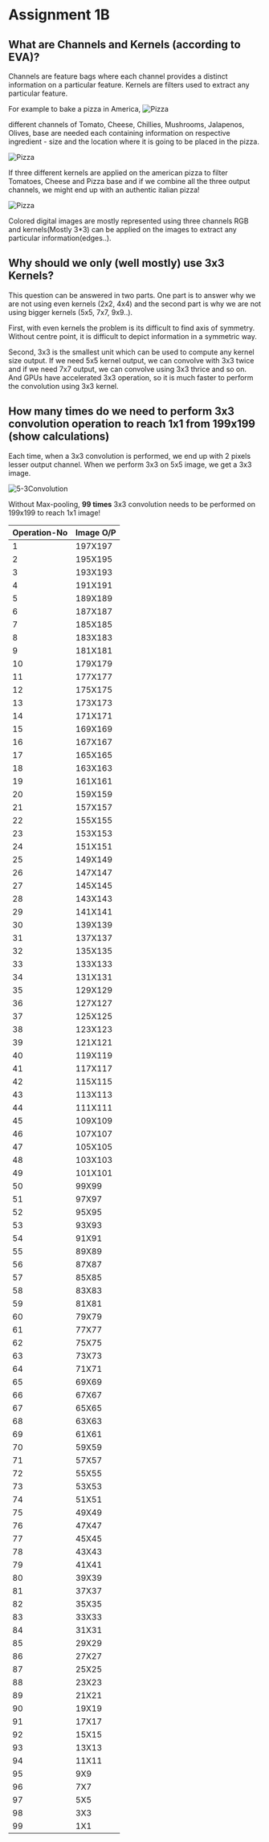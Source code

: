 # Assignment 1B

## What are Channels and Kernels (according to EVA)?
Channels are feature bags where each channel provides a distinct information on a particular feature. Kernels are filters used to extract any particular feature.

For example to bake a pizza in America,
![Pizza](assets/American.jpg)

different channels of Tomato, Cheese, Chillies, Mushrooms, Jalapenos, Olives, base are needed each containing information on respective ingredient - size and the location where it is going to be placed in the pizza.

![Pizza](assets/Pizza3D.bmp)

If three different kernels are applied on the american pizza to filter Tomatoes, Cheese and Pizza base and if we combine all the three output channels, we might end up with an authentic italian pizza! 

![Pizza](assets/Italian.jfif)

Colored digital images are mostly represented using three channels RGB and kernels(Mostly 3*3) can be applied on the images to extract any particular information(edges..).

## Why should we only (well mostly) use 3x3 Kernels?
This question can be answered in two parts. One part is to answer why we are not using even kernels (2x2, 4x4) and the second part is why we are not using bigger kernels (5x5, 7x7, 9x9..). 

First, with even kernels the problem is its difficult to find axis of symmetry. Without centre point, it is difficult to depict information in a symmetric way. 

Second, 3x3 is the smallest unit which can be used to compute any kernel size output. If we need 5x5 kernel output, we can convolve with 3x3 twice and if we need 7x7 output, we can convolve using 3x3 thrice and so on. And GPUs have accelerated 3x3 operation, so it is much faster to perform the convolution using 3x3 kernel.

## How many times do we need to perform 3x3 convolution operation to reach 1x1 from 199x199 (show calculations) 

Each time, when a 3x3 convolution is performed, we end up with 2 pixels lesser output channel. When we perform 3x3 on 5x5 image, we get a 3x3 image.

![5-3Convolution](assets/5-3ConvolutionSmall.gif)

Without Max-pooling, **99 times** 3x3 convolution needs to be performed on 199x199 to reach 1x1 image!


|  Operation-No | Image O/P	|
|---------------|-----------|
|		1		|	197X197	|
|		2		|	195X195	|
|		3		|	193X193	|
|		4		|	191X191	|
|		5		|	189X189	|
|		6		|	187X187	|
|		7		|	185X185	|
|		8		|	183X183	|
|		9		|	181X181	|
|		10		|	179X179	|
|		11		|	177X177	|
|		12		|	175X175	|
|		13		|	173X173	|
|		14		|	171X171	|
|		15		|	169X169	|
|		16		|	167X167	|
|		17		|	165X165	|
|		18		|	163X163	|
|		19		|	161X161	|
|		20		|	159X159	|
|		21		|	157X157	|
|		22		|	155X155	|
|		23		|	153X153	|
|		24		|	151X151	|
|		25		|	149X149	|
|		26		|	147X147	|
|		27		|	145X145	|
|		28		|	143X143	|
|		29		|	141X141	|
|		30		|	139X139	|
|		31		|	137X137	|
|		32		|	135X135	|
|		33		|	133X133	|
|		34		|	131X131	|
|		35		|	129X129	|
|		36		|	127X127	|
|		37		|	125X125	|
|		38		|	123X123	|
|		39		|	121X121	|
|		40		|	119X119	|
|		41		|	117X117	|
|		42		|	115X115	|
|		43		|	113X113	|
|		44		|	111X111	|
|		45		|	109X109	|
|		46		|	107X107	|
|		47		|	105X105	|
|		48		|	103X103	|
|		49		|	101X101	|
|		50		|	99X99	|
|		51		|	97X97	|
|		52		|	95X95	|
|		53		|	93X93	|
|		54		|	91X91	|
|		55		|	89X89	|
|		56		|	87X87	|
|		57		|	85X85	|
|		58		|	83X83	|
|		59		|	81X81	|
|		60		|	79X79	|
|		61		|	77X77	|
|		62		|	75X75	|
|		63		|	73X73	|
|		64		|	71X71	|
|		65		|	69X69	|
|		66		|	67X67	|
|		67		|	65X65	|
|		68		|	63X63	|
|		69		|	61X61	|
|		70		|	59X59	|
|		71		|	57X57	|
|		72		|	55X55	|
|		73		|	53X53	|
|		74		|	51X51	|
|		75		|	49X49	|
|		76		|	47X47	|
|		77		|	45X45	|
|		78		|	43X43	|
|		79		|	41X41	|
|		80		|	39X39	|
|		81		|	37X37	|
|		82		|	35X35	|
|		83		|	33X33	|
|		84		|	31X31	|
|		85		|	29X29	|
|		86		|	27X27	|
|		87		|	25X25	|
|		88		|	23X23	|
|		89		|	21X21	|
|		90		|	19X19	|
|		91		|	17X17	|
|		92		|	15X15	|
|		93		|	13X13	|
|		94		|	11X11	|
|		95		|	9X9	    |
|		96		|	7X7	    |
|		97		|	5X5	    |
|		98		|	3X3	    |
|		99		|	1X1	    |
				
				
				
				

				
				
